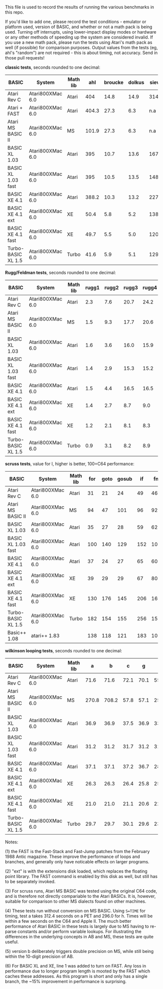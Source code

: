 This file is used to record the results of running the various benchmarks in this repo.

If you'd like to add one, please record the test conditions - emulator or platform used, version of BASIC, and whether or not a math pack is being used. Turning off interrupts, using lower-impact display modes or hardware or any other methods of speeding up the system are considered invalid. If you use a new math pack, please run the tests using Atari's math pack as well (if possible) for comparison purposes. Output values from the tests (eg, ahl's "random") are not required - this is about timing, not accuracy. Send in those pull requests!

**classic tests**, seconds rounded to one decimal:

| BASIC              | System               | Math lib | ahl   | broucke | dolkus | sieve |
|--------------------|----------------------|----------|-------|---------|--------|-------|
| Atari Rev C        | Atari800XMac 6.0     | Atari    | 404   | 14.8    | 14.9   | 314.6 |
| Atari + FAST       | Atari800XMac 6.0     | Atari    | 404.3 | 27.3    | 6.3    | n.a   | (1)
| Atari MS BASIC II  | Atari800XMac 6.0     | MS       | 101.9 | 27.3    | 6.3    | n.a   |
| BASIC XL 1.03      | Atari800XMac 6.0     | Atari    | 395   | 10.7    | 13.6   | 167.6 |
| BASIC XL 1.03 fast | Atari800XMac 6.0     | Atari    | 395   | 10.5    | 13.5   | 148.1 |
| BASIC XE 4.1       | Atari800XMac 6.0     | Atari    | 388.2 | 10.3    | 13.2   | 227.8 |
| BASIC XE 4.1 ext   | Atari800XMac 6.0     | XE       | 50.4  | 5.8     | 5.2    | 138.9 | (2)
| BASIC XE 4.1 fast  | Atari800XMac 6.0     | XE       | 49.7  | 5.5     | 5.0    | 120.3 |
| Turbo-BASIC XL 1.5 | Atari800XMac 6.0     | Turbo    | 41.6  | 5.9     | 5.1    | 129.8 |

**Rugg/Feldman tests**, seconds rounded to one decimal:

| BASIC              | System               | Math lib | rugg1 | rugg2 | rugg3 | rugg4 | rugg5 | rugg6 | rugg7 | rugg8 |
|--------------------|----------------------|----------|-------|-------|-------|-------|-------|-------|-------|-------|
| Atari Rev C        | Atari800XMac 6.0     | Atari    | 2.3   | 7.6   | 20.7  | 24.2  | 28.3  | 43.3  | 65.3  | 45.5  |
| Atari MS BASIC II  | Atari800XMac 6.0     | MS       | 1.5   | 9.3   | 17.7  | 20.6  | 21.1  | 35.1  | 55.1  | 8.4   |
| BASIC XL 1.03      | Atari800XMac 6.0     | Atari    | 1.6   | 3.6   | 16.0  | 15.9  | 18.1  | 28.4  | 39.1  | 44.5  |
| BASIC XL 1.03 fast | Atari800XMac 6.0     | Atari    | 1.4   | 2.9   | 15.3  | 15.2  | 15.9  | 23.9  | 34.6  | 44.5  |
| BASIC XE 4.1       | Atari800XMac 6.0     | Atari    | 1.5   | 4.4   | 16.5  | 16.5  | 20.2  | 30.0  | 43.3  | 44.5  |
| BASIC XE 4.1 ext   | Atari800XMac 6.0     | XE       | 1.4   | 2.7   | 8.7   | 9.0   | 11.3  | 21.1  | 30.1  | 6.1   |
| BASIC XE 4.1 fast  | Atari800XMac 6.0     | XE       | 1.2   | 2.1   | 8.1   | 8.3   | 9.2   | 16.7  | 25.6  | 6.1   |
| Turbo-BASIC XL 1.5 | Atari800XMac 6.0     | Turbo    | 0.9   | 3.1   | 8.2   | 8.9   | 10.0  | 15.6  | 26.2  | 6.1   |

**scruss tests**, value for I, higher is better, 100=C64 performance:

| BASIC              | System               | Math lib | for | goto | gosub | if  | fn  | maths | string | array | overall |
|--------------------|----------------------|----------|-----|------|-------|-----|-----|-------|--------|-------|---------|
| Atari Rev C        | Atari800XMac 6.0     | Atari    | 31  | 21   | 24    | 49  | 46  | 33    | 53     | 56    | 35      |
| Atari MS BASIC II  | Atari800XMac 6.0     | MS       | 94  | 47   | 101   | 96  | 92  | 142   | 102    | 90    | 88      | (3)
| BASIC XL 1.03      | Atari800XMac 6.0     | Atari    | 35  | 27   | 28    | 59  | 62  | 33    | 74     | 80    | 42      |
| BASIC XL 1.03 fast | Atari800XMac 6.0     | Atari    | 100 | 140  | 129   | 152 | 105 | 33    | 113    | 118   | 91      |
| BASIC XE 4.1       | Atari800XMac 6.0     | Atari    | 37  | 24   | 27    | 65  | 60  | 33    | 60     | 75    | 40      |
| BASIC XE 4.1 ext   | Atari800XMac 6.0     | XE       | 39  | 29   | 29    | 67  | 80  | 123   | 81     | 105   | 53      |
| BASIC XE 4.1 fast  | Atari800XMac 6.0     | XE       | 130 | 176  | 145   | 206 | 167 | 128   | 129    | 177   | 153     |
| Turbo-BASIC XL 1.5 | Atari800XMac 6.0     | Turbo    | 182 | 154  | 155   | 256 | 154 | 137   | 151    | 169   | 164     |
| Basic++ 1.08       | atari++ 1.83         |          | 138 | 118  | 121   | 183 | 106 | 100   | 155    | 131   | 127     |

**wilkinson looping tests**, seconds rounded to one decimal:

| BASIC              | System               | Math lib | a     | b     | c     | g     | h     |
|--------------------|----------------------|----------|-------|-------|-------|-------|-------|
| Atari Rev C        | Atari800XMac 6.0     | Atari    | 71.6  | 71.6  | 72.1  | 70.1  | 55.9  |
| Atari MS BASIC II  | Atari800XMac 6.0     | MS       | 270.8 | 708.2 | 57.8  | 57.1  | 258.9 | (4, 5)
| BASIC XL 1.03      | Atari800XMac 6.0     | Atari    | 36.9  | 36.9  | 37.5  | 36.9  | 33.5  |
| BASIC XL 1.03 fast | Atari800XMac 6.0     | Atari    | 31.2  | 31.2  | 31.7  | 31.2  | 31.4  | (6)
| BASIC XE 4.1       | Atari800XMac 6.0     | Atari    | 37.1  | 37.1  | 37.2  | 36.7  | 28.7  |
| BASIC XE 4.1 ext   | Atari800XMac 6.0     | XE       | 26.3  | 26.3  | 26.4  | 25.8  | 25.2  |
| BASIC XE 4.1 fast  | Atari800XMac 6.0     | XE       | 21.0  | 21.0  | 21.1  | 20.6  | 22.8  |
| Turbo-BASIC XL 1.5 | Atari800XMac 6.0     | Turbo    | 29.7  | 29.7  | 30.1  | 29.6  | 23.3  |

Notes:

(1) the FAST is the Fast-Stack and Fast-Jump patches from the February 1988 Antic magazine. These improve the performance of loops and branches, and generally only have noticable effects on larger programs.

(2) "ext" is with the extensions disk loaded, which replaces the floating point library. The FAST command is enabled by this disk as well, but still has to be separately invoked.

(3) For scruss runs, Atari MS BASIC was tested using the original C64 code, and is therefore not directly compariable to the Atari BASICs. It is, however, suitable for comparison to other MS dialects found on other machines.

(4) These tests run without conversion on MS BASIC. Using `S=TIME` for timing, test a takes 312.4 seconds on a PET and 296.0 for h. Times will be within a few seconds on the C64 and Apple II. The much better performance of Atari BASIC in these tests is largely due to MS having to re-parse constants and/or perform variable lookups. For illustrating the differences in the underlying concepts in AB and MS, these tests are quite useful.

(5) version b deliberately triggers double precision on MS, while still being within the 10-digit precision of AB.

(6) For BASIC XL and XE, line 1 was added to turn on FAST. Any loss in performance due to longer program length is mooted by the FAST which caches these addresses. As this program is short and only has a single branch, the ~15% improvement in performance is surprising.
